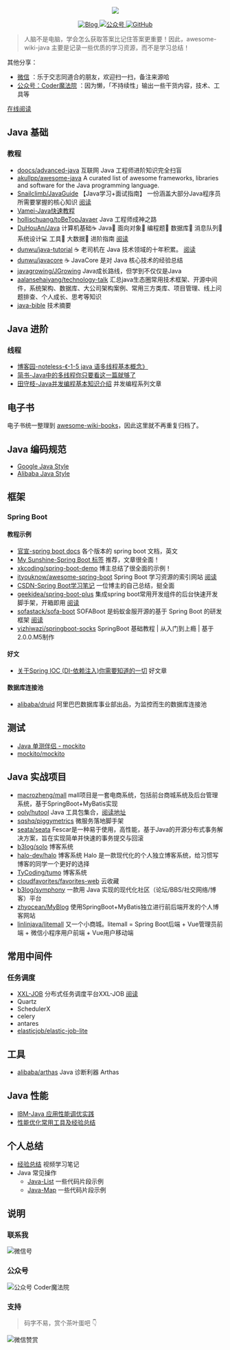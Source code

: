 <!-- 封面图 -->
<p align="center">
  <a href="https://github.com/awesome-wiki/awesome-wiki-java)" target="_blank">
	  <img src="https://gitee.com/michael_xiang/images/raw/master/uPic/awesome-wiki-java-logo.png" width=""/>
  </a>
</p>

<!-- 徽章（Badge） -->
<p align="center">
  <a href="https://michael728.github.io/">
    <img src="https://img.shields.io/badge/%E5%8D%9A%E5%AE%A2-Blog-brightgreen" alt="Blog">
  </a>
  <a href="#公众号">
    <img src="https://img.shields.io/badge/%E5%85%AC%E4%BC%97%E5%8F%B7-Coder%E9%AD%94%E6%B3%95%E9%99%A2-blue" alt="公众号">
  </a>
  <a href="#">
    <img alt="GitHub" src="https://img.shields.io/github/license/awesome-wiki/awesome-wiki-java">
  </a>
</p>

> 人脑不是电脑，学会怎么获取答案比记住答案更重要！因此，awesome-wiki-java 主要是记录一些优质的学习资源，而不是学习总结！

其他分享：
- [微信](#联系我) ：乐于交志同道合的朋友，欢迎扫一扫，备注来源哈
- [公众号：Coder魔法院](#公众号) ：因为懒，「不持续性」输出一些干货内容，技术、工具等 
<!-- - [B 站：Coder魔法](https://space.bilibili.com/12316226)：因为懒，「不持续性」输出一些干货内容，技术、工具等的视频介绍 -->

[在线阅读](https://awesome-wiki.github.io/awesome-wiki-java/#/)

## Java 基础

### 教程

- [doocs/advanced-java](https://github.com/doocs/advanced-java) 互联网 Java 工程师进阶知识完全扫盲
- [akullpp/awesome-java](https://github.com/akullpp/awesome-java) A curated list of awesome frameworks, libraries and software for the Java programming language.
- [Snailclimb/JavaGuide](https://github.com/Snailclimb/JavaGuide) 【Java学习+面试指南】 一份涵盖大部分Java程序员所需要掌握的核心知识 [阅读](https://snailclimb.gitee.io/javaguide/#/)
- [Vamei-Java快速教程](https://www.cnblogs.com/vamei/archive/2013/03/31/2991531.html)
- [hollischuang/toBeTopJavaer](https://github.com/hollischuang/toBeTopJavaer) Java 工程师成神之路
- [DuHouAn/Java](https://github.com/DuHouAn/Java) 计算机基础☕️ Java👫 面向对象📝 编程题💾 数据库🔨 消息队列📖 系统设计💻 工具🙊 大数据🔧 进阶指南 [阅读](https://duhouan.github.io/Java/#/)
- [dunwu/java-tutorial](https://github.com/dunwu/java-tutorial) ☕️ 老司机在 Java 技术领域的十年积累。 [阅读](https://dunwu.github.io/java-tutorial/)
- [dunwu/javacore](https://github.com/dunwu/javacore) ☕️ JavaCore 是对 Java 核心技术的经验总结
- [javagrowing/JGrowing](https://github.com/javagrowing/JGrowing) Java成长路线，但学到不仅仅是Java
- [aalansehaiyang/technology-talk](https://github.com/aalansehaiyang/technology-talk) 汇总java生态圈常用技术框架、开源中间件，系统架构、数据库、大公司架构案例、常用三方类库、项目管理、线上问题排查、个人成长、思考等知识
- [java-bible](https://github.com/biezhi/java-bible) 技术摘要

## Java 进阶

### 线程

- [博客园-noteless-《-1-5 java 语多线程基本概念》](http://www.cnblogs.com/noteless/p/9260425.html#)
- [简书-Java中的多线程你只要看这一篇就够了](https://www.jianshu.com/p/40d4c7aebd66)
- [田守枝-Java并发编程基本知识介绍](http://www.tianshouzhi.com/api/tutorials/mutithread) 并发编程系列文章

## 电子书

电子书统一整理到 [awesome-wiki-books](https://github.com/awesome-wiki/awesome-wiki-books)，因此这里就不再重复归档了。

## Java 编码规范

- [Google Java Style](https://google.github.io/styleguide/javaguide.html#s1-introduction) 
- [Alibaba Java Style](https://github.com/alibaba/p3c/)

## 框架

### Spring Boot

#### 教程示例

- [官宣-spring boot docs](https://docs.spring.io/spring-boot/docs/) 各个版本的 spring boot 文档，英文
- [My Sunshine-Spring Boot 标签](https://blog.wuwii.com/tags/Spring-Boot/) 推荐，文章很全面！
- [xkcoding/spring-boot-demo](https://github.com/xkcoding/spring-boot-demo) 博主总结了很全面的示例！
- [ityouknow/awesome-spring-boot](https://github.com/ityouknow/awesome-spring-boot) Spring Boot 学习资源的索引网站 [阅读](http://springboot.fun/)
- [CSDN-Spring Boot学习笔记](https://blog.csdn.net/gnail_oug/column/info/22146) 一位博主的自己总结，挺全面
- [geekidea/spring-boot-plus](https://github.com/geekidea/spring-boot-plus) 集成spring boot常用开发组件的后台快速开发脚手架，开箱即用 [阅读](https://springboot.plus/)
- [sofastack/sofa-boot](https://github.com/sofastack/sofa-boot) SOFABoot 是蚂蚁金服开源的基于 Spring Boot 的研发框架 [阅读](https://www.sofastack.tech/projects/sofa-boot/overview/)
- [yizhiwazi/springboot-socks](https://github.com/yizhiwazi/pringboot-socks) SpringBoot 基础教程 | 从入门到上瘾 | 基于2.0.0.M5制作

#### 好文

- [关于Spring IOC (DI-依赖注入)你需要知道的一切](https://blog.csdn.net/javazejian/article/details/54561302) 好文章

#### 数据库连接池

- [alibaba/druid](https://github.com/alibaba/druid) 阿里巴巴数据库事业部出品，为监控而生的数据库连接池

## 测试

- [Java 单测伴侣 - mockito](http://blog.xiayf.cn/2019/06/17/mockito/)
- [mockito/mockito](https://github.com/mockito/mockito)

## Java 实战项目

- [macrozheng/mall](https://github.com/macrozheng/mall) mall项目是一套电商系统，包括前台商城系统及后台管理系统，基于SpringBoot+MyBatis实现
- [ooly/hutool](https://github.com/looly/hutool) Java 工具包集合，[阅读地址](http://www.hutool.cn)
- [sqshq/piggymetrics](https://github.com/sqshq/piggymetrics) 微服务落地脚手架
- [seata/seata](https://github.com/seata/seata) Fescar是一种易于使用，高性能，基于Java的开源分布式事务解决方案，旨在实现简单并快速的事务提交与回滚
- [b3log/solo](https://github.com/b3log/solo) 博客系统
- [halo-dev/halo](https://github.com/halo-dev/halo) 博客系统 Halo 是一款现代化的个人独立博客系统，给习惯写博客的同学一个更好的选择
- [TyCoding/tumo](https://github.com/TyCoding/tumo) 博客系统
- [cloudfavorites/favorites-web](https://github.com/cloudfavorites/favorites-web) 云收藏
- [b3log/symphony](https://github.com/b3log/symphony) 一款用 Java 实现的现代化社区（论坛/BBS/社交网络/博客）平台
- [zhyocean/MyBlog](https://github.com/zhyocean/MyBlog) 使用SpringBoot+MyBatis独立进行前后端开发的个人博客网站
- [linlinjava/litemall](https://github.com/linlinjava/litemall) 又一个小商城。litemall = Spring Boot后端 + Vue管理员前端 + 微信小程序用户前端 + Vue用户移动端

## 常用中间件

### 任务调度

- [XXL-JOB](https://github.com/xuxueli/xxl-job) 分布式任务调度平台XXL-JOB [阅读](https://www.xuxueli.com/xxl-job/)
- Quartz 
- SchedulerX
- celery
- antares
- [elasticjob/elastic-job-lite](https://github.com/elasticjob/elastic-job-lite)

## 工具

- [alibaba/arthas](https://github.com/alibaba/arthas) Java 诊断利器 Arthas 

## Java 性能

- [IBM-Java 应用性能调优实践](https://www.ibm.com/developerworks/cn/java/j-lo-performance-tuning-practice/index.html)
- [性能优化常用工具及经验总结](https://mp.weixin.qq.com/s?__biz=MzU4NzU0MDIzOQ==&mid=2247488458&idx=4&sn=a706fd5512dacdb2e07a1d0f7ccefc69&chksm=fdeb21aaca9ca8bc0a6b76b8b3d4551e31bfb2c1baa41f688ec16a65dc2bc49bbe5f1883e66d&token=1983052188&lang=zh_CN#rd)

## 个人总结

- [经验总结](docs/Java/Java-Experience-Guides.md) 视频学习笔记
- Java 常见操作
  - [Java-List](docs/Java-Snippets/List.md) 一些代码片段示例
  - [Java-Map](docs/Java-Snippets/Map.md) 一些代码片段示例

## 说明

### 联系我
<!-- tab 微信号@wechat -->
![微信号](https://gitee.com/michael_xiang/images/raw/master/微信二维码-翔-250-250.jpeg)

### 公众号
<!-- tab 公众号@feed -->
![公众号 Coder魔法院](https://gitee.com/michael_xiang/images/raw/master/微信公众号.jpg)

### 支持

> 码字不易，赏个茶叶蛋吧 👇

![微信赞赏](http://ww1.sinaimg.cn/mw690/6d9475f6ly1fxa84rtvlhj20w00w00xp.jpg)
